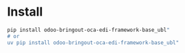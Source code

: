 # Install

```bash
pip install odoo-bringout-oca-edi-framework-base_ubl"
# or
uv pip install odoo-bringout-oca-edi-framework-base_ubl"
```
